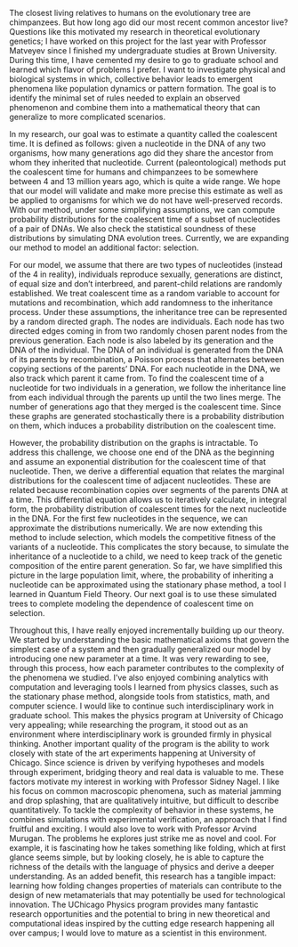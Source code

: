 The closest living relatives to humans on the evolutionary tree are chimpanzees. But how long ago did our most recent common ancestor live? Questions like this motivated my research in theoretical evolutionary genetics; I have worked on this project for the last year with Professor Matveyev since I finished my undergraduate studies at Brown University. During this time, I have cemented my desire to go to graduate school and learned which flavor of problems I prefer. I want to investigate physical and biological systems in which, collective behavior leads to emergent phenomena like population dynamics or pattern formation. The goal is to identify the minimal set of rules needed to explain an observed phenomenon and combine them into a mathematical theory that can generalize to more complicated scenarios. 

In my research, our goal was to estimate a quantity called the coalescent time. It is defined as follows: given a nucleotide in the DNA of any two organisms, how many generations ago did they share the ancestor from whom they inherited that nucleotide. Current (paleontological) methods put the coalescent time for humans and chimpanzees to be somewhere between 4 and 13 million years ago, which is quite a wide range. We hope that our model will validate and make more precise this estimate as well as be applied to organisms for which we do not have well-preserved records. With our method, under some simplifying assumptions, we can compute probability distributions for the coalescent time of a subset of nucleotides of a pair of DNAs. We also check the statistical soundness of these distributions by simulating DNA evolution trees. Currently, we are expanding our method to model an additional factor: selection. 

For our model, we assume that there are two types of nucleotides (instead of the 4 in reality), individuals reproduce sexually, generations are distinct, of equal size and don’t interbreed, and parent-child relations are randomly established. We treat coalescent time as a random variable to account for mutations and recombination, which add randomness to the inheritance process. Under these assumptions, the inheritance tree can be represented by a random directed graph. The nodes are individuals. Each node has two directed edges coming in from two randomly chosen parent nodes from the previous generation. Each node is also labeled by its generation and the DNA of the individual. The DNA of an individual is generated from the DNA of its parents by recombination, a Poisson process that alternates between copying sections of the parents’ DNA. For each nucleotide in the DNA, we also track which parent it came from. To find the coalescent time of a nucleotide for two individuals in a generation, we follow the inheritance line from each individual through the parents up until the two lines merge. The number of generations ago that they merged is the coalescent time. Since these graphs are generated stochastically there is a probability distribution on them, which induces a probability
distribution on the coalescent time. 

However, the probability distribution on the graphs is intractable. To address this challenge, we choose one end of the DNA as the beginning and assume an exponential distribution for the coalescent time of that nucleotide. Then, we derive a differential equation that relates the marginal distributions for the coalescent time of adjacent nucleotides. These are related because recombination copies over segments of the parents DNA at a time. This differential equation allows us to iteratively calculate, in integral form, the probability distribution of coalescent times for the next nucleotide in the DNA. For the first few nucleotides in the sequence, we can approximate the distributions numerically. We are now extending this method to include selection, which models the competitive fitness of the variants of a nucleotide. This complicates the story because, to simulate the inheritance of a nucleotide to a child, we need to keep track of the genetic composition of the entire parent generation. So far, we have simplified this picture in the large population limit, where, the probability of inheriting a nucleotide can be approximated using the stationary phase method, a tool I learned in Quantum Field Theory. Our next goal is to use these simulated trees to complete modeling the dependence of coalescent time on selection. 


Throughout this, I have really enjoyed incrementally building up our theory. We started by understanding the basic mathematical axioms that govern the simplest case of a system and then gradually generalized our model by introducing one new parameter at a time. It was very rewarding to see, through this process, how each parameter contributes to the complexity of the phenomena we studied. I’ve also enjoyed combining analytics with computation and leveraging tools I learned from physics classes, such as the stationary phase method, alongside tools from statistics, math, and computer science. I would like to continue such interdisciplinary work in graduate school. This makes the physics program at University of Chicago very appealing; while researching the program, it stood out as an environment where interdisciplinary work is grounded firmly in physical thinking. Another important quality of the program is the ability to work closely with state of the art experiments happening at University of Chicago. Since science is driven by verifying hypotheses and models through experiment, bridging theory and real data is valuable to me. These factors motivate my interest in working with Professor Sidney Nagel. I like his focus on common macroscopic phenomena, such as material jamming and drop splashing, that are qualitatively intuitive, but difficult to describe quantitatively. To tackle the complexity of behavior in these systems, he combines simulations with experimental verification, an approach that I find fruitful and exciting. I would also love to work with Professor Arvind Murugan. The problems he explores just strike me as novel and cool. For example, it is fascinating how he takes something like folding, which at first glance seems simple, but by looking closely, he is able to capture the richness of the details with the language of physics and derive a deeper understanding. As an added benefit, this research has a tangible impact: learning how folding changes properties of materials can contribute to the design of new metamaterials that may potentially be used for technological innovation. The UChicago Physics program provides many fantastic research opportunities and the potential to bring in new theoretical and computational ideas inspired by the cutting edge research happening all over campus; I would love to mature as a scientist in this environment.
